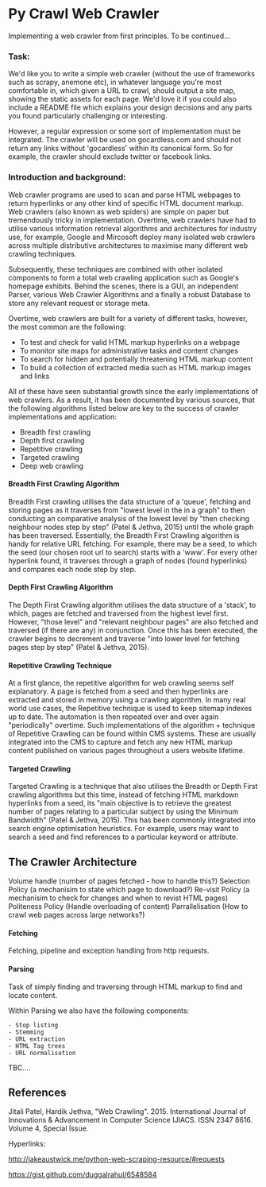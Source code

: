 # Py Crawl Web Crawler

Implementing a web crawler from first principles. To be continued...

### Task:

We'd like you to write a simple web crawler (without the use of frameworks such as scrapy, anemone etc), in whatever language you're most comfortable in, which given a URL to crawl, should output a site map, showing the static assets for each page. We'd love it if you could also include a README file which explains your design decisions and any parts you found particularly challenging or interesting.

However, a regular expression or some sort of implementation must be integrated. The crawler will be used on gocardless.com and should not return any links without 'gocardless' within its canonical form. So for example, the crawler should exclude twitter or facebook links.

 ### Introduction and background:

Web crawler programs are used to scan and parse HTML webpages to return hyperlinks or any other kind of specific HTML document markup. Web crawlers (also known as web spiders) are simple on paper but tremendously tricky in implementation. Overtime, web crawlers have had to utilise various information retrieval algorithms and architectures for industry use, for example, Google and Mircosoft deploy many isolated web crawlers across multiple distributive architectures to maximise many different web crawling techniques.

Subsequently, these techniques are combined with other isolated components to form a total web crawling application such as Google's homepage exhibits. Behind the scenes, there is a GUI, an independent Parser, various Web Crawler Algorithms and a finally a robust Database to store any relevant request or storage meta.   

Overtime, web crawlers are built for a variety of different tasks, however, the most common are the following:

- To test and check for valid HTML markup hyperlinks on a webpage
- To monitor site maps for administrative tasks and content changes
- To search for hidden and potentially threatening HTML markup content
- To build a collection of extracted media such as HTML markup images and links

All of these have seen substantial growth since the early implementations of web crawlers. As a result, it has been documented by various sources, that the following algorithms listed below are key to the success of crawler implementations and application:

- Breadth first crawling
- Depth first crawling
- Repetitive crawling
- Targeted crawling
- Deep web crawling


#### Breadth First Crawling Algorithm

Breadth First crawling utilises the data structure of a 'queue', fetching and storing pages as it traverses from "lowest level in the in a graph" to then conducting an comparative analysis of the lowest level by "then checking neighbour nodes step by step" (Patel & Jethva, 2015) until the whole graph has been traversed. Essentially, the Breadth First Crawling algorithm is handy for relative URL fetching. For example, there may be a seed, to which the seed (our chosen root url to search) starts with a 'www'. For every other hyperlink found, it traverses through a graph of nodes (found hyperlinks) and compares each node step by step. 

#### Depth First Crawling Algorithm

The Depth First Crawling algorithm utilises the data structure of a 'stack', to which, pages are fetched and traversed from the highest level first. However, "those level" and "relevant neighbour pages" are also fetched and traversed (if there are any) in conjunction. Once this has been executed, the crawler begins to decrement and traverse "into lower level for fetching pages step by step" (Patel & Jethva, 2015).

#### Repetitive Crawling Technique

At a first glance, the repetitive algorithm for web crawling seems self explanatory. A page is fetched from a seed and then hyperlinks are extracted and stored in memory using a crawling algorithm. In many real world use cases, the Repetitive technique is used to keep sitemap indexes up to date. The automation is then repeated over and over again "periodically" overtime. Such implementations of the algorithm + technique of Repetitive Crawling can be found within CMS systems. These are usually integrated into the CMS to capture and fetch any new HTML markup content published on various pages throughout a users website lifetime. 


#### Targeted Crawling

Targeted Crawling is a technique that also utilises the Breadth or Depth First crawling algorithms but this time, instead of fetching HTML markdown hyperlinks from a seed, its "main objective is to retrieve the greatest number of pages relating to a particular subject by using the Minimum Bandwidth" (Patel & Jethva, 2015). This has been commonly integrated into search engine optimisation heuristics. For example, users may want to search a seed and find references to a particular keyword or attribute.

## The Crawler Architecture

Volume handle (number of pages fetched - how to handle this?)
Selection Policy (a mechanisim to state which page to download?)
Re-visit Policy (a mechanisim to check for changes and when to revist HTML pages)
Politeness Policy (Handle overloading of content)
Parrallelisation (How to crawl web pages across large networks?)

#### Fetching


Fetching, pipeline and exception handling from http requests.

#### Parsing

Task of simply finding and traversing through HTML markup to find and locate content.

Within Parsing we also have the following components:

	- Stop listing 
	- Stemming
	- URL extraction 
	- HTML Tag trees 
	- URL normalisation

TBC....












References
----------

Jitali Patel, Hardik Jethva, "Web Crawling". 2015. International Journal of Innovations & Advancement in Computer Science IJIACS. ISSN 2347 8616. Volume 4, Special Issue.


Hyperlinks:

http://jakeaustwick.me/python-web-scraping-resource/#requests

https://gist.github.com/duggalrahul/6548584



